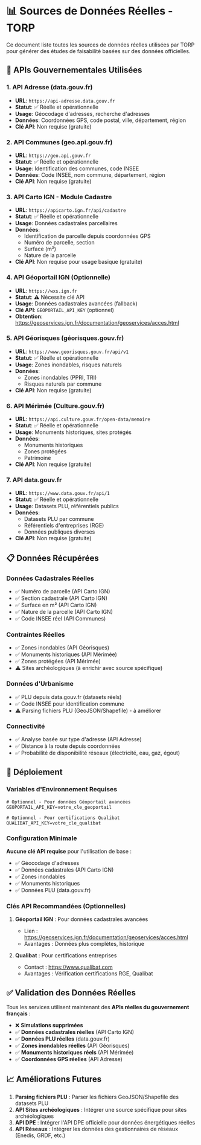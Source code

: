 # 📊 Sources de Données Réelles - TORP

Ce document liste toutes les sources de données réelles utilisées par TORP pour générer des études de faisabilité basées sur des données officielles.

## 🔗 APIs Gouvernementales Utilisées

### 1. API Adresse (data.gouv.fr)
- **URL**: `https://api-adresse.data.gouv.fr`
- **Statut**: ✅ Réelle et opérationnelle
- **Usage**: Géocodage d'adresses, recherche d'adresses
- **Données**: Coordonnées GPS, code postal, ville, département, région
- **Clé API**: Non requise (gratuite)

### 2. API Communes (geo.api.gouv.fr)
- **URL**: `https://geo.api.gouv.fr`
- **Statut**: ✅ Réelle et opérationnelle
- **Usage**: Identification des communes, code INSEE
- **Données**: Code INSEE, nom commune, département, région
- **Clé API**: Non requise (gratuite)

### 3. API Carto IGN - Module Cadastre
- **URL**: `https://apicarto.ign.fr/api/cadastre`
- **Statut**: ✅ Réelle et opérationnelle
- **Usage**: Données cadastrales parcellaires
- **Données**: 
  - Identification de parcelle depuis coordonnées GPS
  - Numéro de parcelle, section
  - Surface (m²)
  - Nature de la parcelle
- **Clé API**: Non requise pour usage basique (gratuite)

### 4. API Géoportail IGN (Optionnelle)
- **URL**: `https://wxs.ign.fr`
- **Statut**: ⚠️ Nécessite clé API
- **Usage**: Données cadastrales avancées (fallback)
- **Clé API**: `GEOPORTAIL_API_KEY` (optionnel)
- **Obtention**: https://geoservices.ign.fr/documentation/geoservices/acces.html

### 5. API Géorisques (géorisques.gouv.fr)
- **URL**: `https://www.georisques.gouv.fr/api/v1`
- **Statut**: ✅ Réelle et opérationnelle
- **Usage**: Zones inondables, risques naturels
- **Données**: 
  - Zones inondables (PPRI, TRI)
  - Risques naturels par commune
- **Clé API**: Non requise (gratuite)

### 6. API Mérimée (Culture.gouv.fr)
- **URL**: `https://api.culture.gouv.fr/open-data/memoire`
- **Statut**: ✅ Réelle et opérationnelle
- **Usage**: Monuments historiques, sites protégés
- **Données**: 
  - Monuments historiques
  - Zones protégées
  - Patrimoine
- **Clé API**: Non requise (gratuite)

### 7. API data.gouv.fr
- **URL**: `https://www.data.gouv.fr/api/1`
- **Statut**: ✅ Réelle et opérationnelle
- **Usage**: Datasets PLU, référentiels publics
- **Données**: 
  - Datasets PLU par commune
  - Référentiels d'entreprises (RGE)
  - Données publiques diverses
- **Clé API**: Non requise (gratuite)

## 📋 Données Récupérées

### Données Cadastrales Réelles
- ✅ Numéro de parcelle (API Carto IGN)
- ✅ Section cadastrale (API Carto IGN)
- ✅ Surface en m² (API Carto IGN)
- ✅ Nature de la parcelle (API Carto IGN)
- ✅ Code INSEE réel (API Communes)

### Contraintes Réelles
- ✅ Zones inondables (API Géorisques)
- ✅ Monuments historiques (API Mérimée)
- ✅ Zones protégées (API Mérimée)
- ⚠️ Sites archéologiques (à enrichir avec source spécifique)

### Données d'Urbanisme
- ✅ PLU depuis data.gouv.fr (datasets réels)
- ✅ Code INSEE pour identification commune
- ⚠️ Parsing fichiers PLU (GeoJSON/Shapefile) - à améliorer

### Connectivité
- ✅ Analyse basée sur type d'adresse (API Adresse)
- ✅ Distance à la route depuis coordonnées
- ✅ Probabilité de disponibilité réseaux (électricité, eau, gaz, égout)

## 🚀 Déploiement

### Variables d'Environnement Requises

```env
# Optionnel - Pour données Géoportail avancées
GEOPORTAIL_API_KEY=votre_cle_geoportail

# Optionnel - Pour certifications Qualibat
QUALIBAT_API_KEY=votre_cle_qualibat
```

### Configuration Minimale

**Aucune clé API requise** pour l'utilisation de base :
- ✅ Géocodage d'adresses
- ✅ Données cadastrales (API Carto IGN)
- ✅ Zones inondables
- ✅ Monuments historiques
- ✅ Données PLU (data.gouv.fr)

### Clés API Recommandées (Optionnelles)

1. **Géoportail IGN** : Pour données cadastrales avancées
   - Lien : https://geoservices.ign.fr/documentation/geoservices/acces.html
   - Avantages : Données plus complètes, historique

2. **Qualibat** : Pour certifications entreprises
   - Contact : https://www.qualibat.com
   - Avantages : Vérification certifications RGE, Qualibat

## ✅ Validation des Données Réelles

Tous les services utilisent maintenant des **APIs réelles du gouvernement français** :

- ❌ **Simulations supprimées**
- ✅ **Données cadastrales réelles** (API Carto IGN)
- ✅ **Données PLU réelles** (data.gouv.fr)
- ✅ **Zones inondables réelles** (API Géorisques)
- ✅ **Monuments historiques réels** (API Mérimée)
- ✅ **Coordonnées GPS réelles** (API Adresse)

## 📈 Améliorations Futures

1. **Parsing fichiers PLU** : Parser les fichiers GeoJSON/Shapefile des datasets PLU
2. **API Sites archéologiques** : Intégrer une source spécifique pour sites archéologiques
3. **API DPE** : Intégrer l'API DPE officielle pour données énergétiques réelles
4. **API Réseaux** : Intégrer les données des gestionnaires de réseaux (Enedis, GRDF, etc.)


